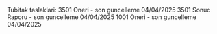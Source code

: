 Tubitak taslaklari:
  3501 Oneri - son guncelleme 04/04/2025
  3501 Sonuc Raporu - son guncelleme 04/04/2025
  1001 Oneri - son guncelleme 04/04/2025
